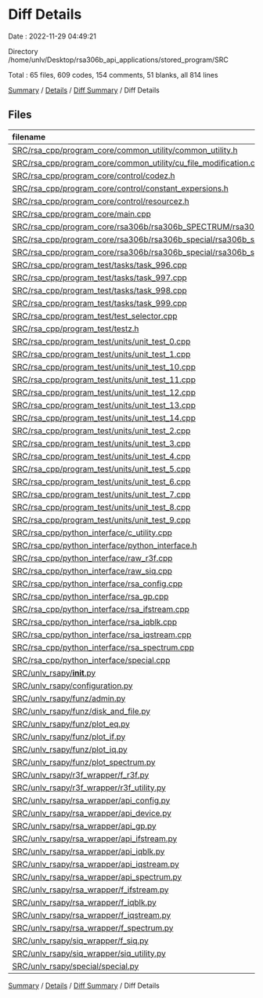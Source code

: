 # Diff Details

Date : 2022-11-29 04:49:21

Directory /home/unlv/Desktop/rsa306b_api_applications/stored_program/SRC

Total : 65 files,  609 codes, 154 comments, 51 blanks, all 814 lines

[Summary](results.md) / [Details](details.md) / [Diff Summary](diff.md) / Diff Details

## Files
| filename | language | code | comment | blank | total |
| :--- | :--- | ---: | ---: | ---: | ---: |
| [SRC/rsa_cpp/program_core/common_utility/common_utility.h](/SRC/rsa_cpp/program_core/common_utility/common_utility.h) | C++ | 8 | 0 | 0 | 8 |
| [SRC/rsa_cpp/program_core/common_utility/cu_file_modification.cpp](/SRC/rsa_cpp/program_core/common_utility/cu_file_modification.cpp) | C++ | 81 | 21 | 10 | 112 |
| [SRC/rsa_cpp/program_core/control/codez.h](/SRC/rsa_cpp/program_core/control/codez.h) | C++ | 2 | 0 | 0 | 2 |
| [SRC/rsa_cpp/program_core/control/constant_expersions.h](/SRC/rsa_cpp/program_core/control/constant_expersions.h) | C++ | 2 | 1 | 0 | 3 |
| [SRC/rsa_cpp/program_core/control/resourcez.h](/SRC/rsa_cpp/program_core/control/resourcez.h) | C++ | -1 | 1 | 0 | 0 |
| [SRC/rsa_cpp/program_core/main.cpp](/SRC/rsa_cpp/program_core/main.cpp) | C++ | 6 | 2 | 0 | 8 |
| [SRC/rsa_cpp/program_core/rsa306b/rsa306b_SPECTRUM/rsa306b_spectrum_copy.cpp](/SRC/rsa_cpp/program_core/rsa306b/rsa306b_SPECTRUM/rsa306b_spectrum_copy.cpp) | C++ | 1 | 0 | 0 | 1 |
| [SRC/rsa_cpp/program_core/rsa306b/rsa306b_special/rsa306b_scan_dump.cpp](/SRC/rsa_cpp/program_core/rsa306b/rsa306b_special/rsa306b_scan_dump.cpp) | C++ | -31 | 43 | -1 | 11 |
| [SRC/rsa_cpp/program_core/rsa306b/rsa306b_special/rsa306b_spectrum_scanner.cpp](/SRC/rsa_cpp/program_core/rsa306b/rsa306b_special/rsa306b_spectrum_scanner.cpp) | C++ | -22 | -2 | -2 | -26 |
| [SRC/rsa_cpp/program_test/tasks/task_996.cpp](/SRC/rsa_cpp/program_test/tasks/task_996.cpp) | C++ | 88 | 9 | 13 | 110 |
| [SRC/rsa_cpp/program_test/tasks/task_997.cpp](/SRC/rsa_cpp/program_test/tasks/task_997.cpp) | C++ | 102 | 8 | 26 | 136 |
| [SRC/rsa_cpp/program_test/tasks/task_998.cpp](/SRC/rsa_cpp/program_test/tasks/task_998.cpp) | C++ | -16 | 3 | 1 | -12 |
| [SRC/rsa_cpp/program_test/tasks/task_999.cpp](/SRC/rsa_cpp/program_test/tasks/task_999.cpp) | C++ | -16 | -14 | -4 | -34 |
| [SRC/rsa_cpp/program_test/test_selector.cpp](/SRC/rsa_cpp/program_test/test_selector.cpp) | C++ | 2 | 0 | 0 | 2 |
| [SRC/rsa_cpp/program_test/testz.h](/SRC/rsa_cpp/program_test/testz.h) | C++ | 2 | 0 | 0 | 2 |
| [SRC/rsa_cpp/program_test/units/unit_test_0.cpp](/SRC/rsa_cpp/program_test/units/unit_test_0.cpp) | C++ | 3 | 0 | -2 | 1 |
| [SRC/rsa_cpp/program_test/units/unit_test_1.cpp](/SRC/rsa_cpp/program_test/units/unit_test_1.cpp) | C++ | 1 | 0 | -1 | 0 |
| [SRC/rsa_cpp/program_test/units/unit_test_10.cpp](/SRC/rsa_cpp/program_test/units/unit_test_10.cpp) | C++ | 1 | 0 | 0 | 1 |
| [SRC/rsa_cpp/program_test/units/unit_test_11.cpp](/SRC/rsa_cpp/program_test/units/unit_test_11.cpp) | C++ | 1 | 0 | 0 | 1 |
| [SRC/rsa_cpp/program_test/units/unit_test_12.cpp](/SRC/rsa_cpp/program_test/units/unit_test_12.cpp) | C++ | 1 | 0 | -1 | 0 |
| [SRC/rsa_cpp/program_test/units/unit_test_13.cpp](/SRC/rsa_cpp/program_test/units/unit_test_13.cpp) | C++ | -1 | 0 | -3 | -4 |
| [SRC/rsa_cpp/program_test/units/unit_test_14.cpp](/SRC/rsa_cpp/program_test/units/unit_test_14.cpp) | C++ | -1 | 0 | -2 | -3 |
| [SRC/rsa_cpp/program_test/units/unit_test_2.cpp](/SRC/rsa_cpp/program_test/units/unit_test_2.cpp) | C++ | 2 | 0 | -1 | 1 |
| [SRC/rsa_cpp/program_test/units/unit_test_3.cpp](/SRC/rsa_cpp/program_test/units/unit_test_3.cpp) | C++ | 1 | 0 | -1 | 0 |
| [SRC/rsa_cpp/program_test/units/unit_test_4.cpp](/SRC/rsa_cpp/program_test/units/unit_test_4.cpp) | C++ | 1 | 0 | 0 | 1 |
| [SRC/rsa_cpp/program_test/units/unit_test_5.cpp](/SRC/rsa_cpp/program_test/units/unit_test_5.cpp) | C++ | 1 | 0 | 0 | 1 |
| [SRC/rsa_cpp/program_test/units/unit_test_6.cpp](/SRC/rsa_cpp/program_test/units/unit_test_6.cpp) | C++ | 1 | 0 | 0 | 1 |
| [SRC/rsa_cpp/program_test/units/unit_test_7.cpp](/SRC/rsa_cpp/program_test/units/unit_test_7.cpp) | C++ | 1 | 0 | 0 | 1 |
| [SRC/rsa_cpp/program_test/units/unit_test_8.cpp](/SRC/rsa_cpp/program_test/units/unit_test_8.cpp) | C++ | 1 | 0 | 0 | 1 |
| [SRC/rsa_cpp/program_test/units/unit_test_9.cpp](/SRC/rsa_cpp/program_test/units/unit_test_9.cpp) | C++ | 1 | 0 | 0 | 1 |
| [SRC/rsa_cpp/python_interface/c_utility.cpp](/SRC/rsa_cpp/python_interface/c_utility.cpp) | C++ | 77 | 10 | 17 | 104 |
| [SRC/rsa_cpp/python_interface/python_interface.h](/SRC/rsa_cpp/python_interface/python_interface.h) | C++ | 23 | 1 | 1 | 25 |
| [SRC/rsa_cpp/python_interface/raw_r3f.cpp](/SRC/rsa_cpp/python_interface/raw_r3f.cpp) | C++ | 6 | 0 | 0 | 6 |
| [SRC/rsa_cpp/python_interface/raw_siq.cpp](/SRC/rsa_cpp/python_interface/raw_siq.cpp) | C++ | 3 | 0 | 0 | 3 |
| [SRC/rsa_cpp/python_interface/rsa_config.cpp](/SRC/rsa_cpp/python_interface/rsa_config.cpp) | C++ | 2 | 0 | 0 | 2 |
| [SRC/rsa_cpp/python_interface/rsa_gp.cpp](/SRC/rsa_cpp/python_interface/rsa_gp.cpp) | C++ | 5 | 0 | 0 | 5 |
| [SRC/rsa_cpp/python_interface/rsa_ifstream.cpp](/SRC/rsa_cpp/python_interface/rsa_ifstream.cpp) | C++ | 10 | 0 | -2 | 8 |
| [SRC/rsa_cpp/python_interface/rsa_iqblk.cpp](/SRC/rsa_cpp/python_interface/rsa_iqblk.cpp) | C++ | 5 | 0 | 0 | 5 |
| [SRC/rsa_cpp/python_interface/rsa_iqstream.cpp](/SRC/rsa_cpp/python_interface/rsa_iqstream.cpp) | C++ | 7 | 0 | 0 | 7 |
| [SRC/rsa_cpp/python_interface/rsa_spectrum.cpp](/SRC/rsa_cpp/python_interface/rsa_spectrum.cpp) | C++ | 7 | 1 | 0 | 8 |
| [SRC/rsa_cpp/python_interface/special.cpp](/SRC/rsa_cpp/python_interface/special.cpp) | C++ | 5 | 4 | -3 | 6 |
| [SRC/unlv_rsapy/__init__.py](/SRC/unlv_rsapy/__init__.py) | Python | 10 | 0 | 1 | 11 |
| [SRC/unlv_rsapy/configuration.py](/SRC/unlv_rsapy/configuration.py) | Python | 29 | 0 | 0 | 29 |
| [SRC/unlv_rsapy/funz/admin.py](/SRC/unlv_rsapy/funz/admin.py) | Python | 61 | 5 | 0 | 66 |
| [SRC/unlv_rsapy/funz/disk_and_file.py](/SRC/unlv_rsapy/funz/disk_and_file.py) | Python | 94 | 12 | 7 | 113 |
| [SRC/unlv_rsapy/funz/plot_eq.py](/SRC/unlv_rsapy/funz/plot_eq.py) | Python | -1 | 1 | 0 | 0 |
| [SRC/unlv_rsapy/funz/plot_if.py](/SRC/unlv_rsapy/funz/plot_if.py) | Python | 0 | 1 | 0 | 1 |
| [SRC/unlv_rsapy/funz/plot_iq.py](/SRC/unlv_rsapy/funz/plot_iq.py) | Python | 0 | 1 | 0 | 1 |
| [SRC/unlv_rsapy/funz/plot_spectrum.py](/SRC/unlv_rsapy/funz/plot_spectrum.py) | Python | -1 | 2 | 0 | 1 |
| [SRC/unlv_rsapy/r3f_wrapper/f_r3f.py](/SRC/unlv_rsapy/r3f_wrapper/f_r3f.py) | Python | 0 | 2 | 0 | 2 |
| [SRC/unlv_rsapy/r3f_wrapper/r3f_utility.py](/SRC/unlv_rsapy/r3f_wrapper/r3f_utility.py) | Python | -2 | 2 | 0 | 0 |
| [SRC/unlv_rsapy/rsa_wrapper/api_config.py](/SRC/unlv_rsapy/rsa_wrapper/api_config.py) | Python | -1 | 1 | 0 | 0 |
| [SRC/unlv_rsapy/rsa_wrapper/api_device.py](/SRC/unlv_rsapy/rsa_wrapper/api_device.py) | Python | 0 | 7 | 0 | 7 |
| [SRC/unlv_rsapy/rsa_wrapper/api_gp.py](/SRC/unlv_rsapy/rsa_wrapper/api_gp.py) | Python | -2 | 2 | 0 | 0 |
| [SRC/unlv_rsapy/rsa_wrapper/api_ifstream.py](/SRC/unlv_rsapy/rsa_wrapper/api_ifstream.py) | Python | -5 | 5 | 0 | 0 |
| [SRC/unlv_rsapy/rsa_wrapper/api_iqblk.py](/SRC/unlv_rsapy/rsa_wrapper/api_iqblk.py) | Python | -3 | 3 | 0 | 0 |
| [SRC/unlv_rsapy/rsa_wrapper/api_iqstream.py](/SRC/unlv_rsapy/rsa_wrapper/api_iqstream.py) | Python | -4 | 4 | 0 | 0 |
| [SRC/unlv_rsapy/rsa_wrapper/api_spectrum.py](/SRC/unlv_rsapy/rsa_wrapper/api_spectrum.py) | Python | -4 | 6 | 0 | 2 |
| [SRC/unlv_rsapy/rsa_wrapper/f_ifstream.py](/SRC/unlv_rsapy/rsa_wrapper/f_ifstream.py) | Python | 0 | 3 | -3 | 0 |
| [SRC/unlv_rsapy/rsa_wrapper/f_iqblk.py](/SRC/unlv_rsapy/rsa_wrapper/f_iqblk.py) | Python | 0 | 1 | 0 | 1 |
| [SRC/unlv_rsapy/rsa_wrapper/f_iqstream.py](/SRC/unlv_rsapy/rsa_wrapper/f_iqstream.py) | Python | 0 | 2 | -2 | 0 |
| [SRC/unlv_rsapy/rsa_wrapper/f_spectrum.py](/SRC/unlv_rsapy/rsa_wrapper/f_spectrum.py) | Python | 0 | 2 | 0 | 2 |
| [SRC/unlv_rsapy/siq_wrapper/f_siq.py](/SRC/unlv_rsapy/siq_wrapper/f_siq.py) | Python | 0 | 1 | 0 | 1 |
| [SRC/unlv_rsapy/siq_wrapper/siq_utility.py](/SRC/unlv_rsapy/siq_wrapper/siq_utility.py) | Python | -1 | 1 | 0 | 0 |
| [SRC/unlv_rsapy/special/special.py](/SRC/unlv_rsapy/special/special.py) | Python | 67 | 2 | 3 | 72 |

[Summary](results.md) / [Details](details.md) / [Diff Summary](diff.md) / Diff Details